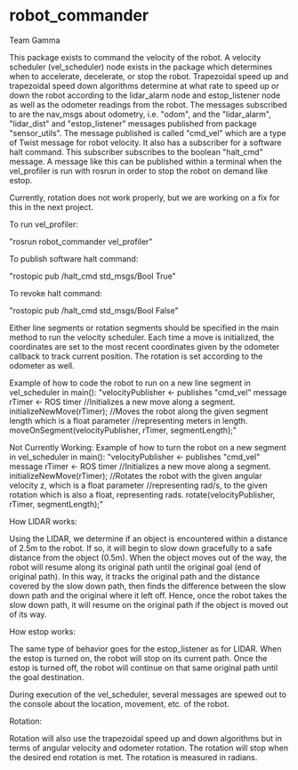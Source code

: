 # robot_commander

Team Gamma

This package exists to command the velocity of the robot. 
A velocity scheduler (vel_scheduler) node exists in the package which determines when to 
accelerate, decelerate, or stop the robot. Trapezoidal speed up and trapezoidal
speed down algorithms determine at what rate to speed up or down the robot according to 
the lidar_alarm node and estop_listener node as well as the odometer readings
from the robot. The messages subscribed to are the nav_msgs about odometry, i.e.
"odom", and the "lidar_alarm", "lidar_dist" and "estop_listener" messages
published from package "sensor_utils". The message published is called "cmd_vel"
which are a type of Twist message for robot velocity. It also has a subscriber for a
software halt command. This subscriber subscribes to the boolean "halt_cmd" message.
A message like this can be published within a terminal when the vel_profiler
is run with rosrun in order to stop the robot on demand like estop.

Currently, rotation does not work properly, but we are working on a fix for this 
in the next project.

To run vel_profiler:

"rosrun robot_commander vel_profiler"

To publish software halt command:

"rostopic pub /halt_cmd std_msgs/Bool True"

To revoke halt command:

"rostopic pub /halt_cmd std_msgs/Bool False"

Either line segments or rotation segments should be specified in the main method
to run the velocity scheduler. Each time a move is initialized, the coordinates
are set to the most recent coordinates given by the odometer callback to track
current position. The rotation is set according to the odometer as well.

Example of how to code the robot to run on a new line segment in vel_scheduler in main():
"velocityPublisher <- publishes "cmd_vel" message
rTimer <- ROS timer
//Initializes a new move along a segment.
initializeNewMove(rTimer);
//Moves the robot along the given segment length which is a float parameter 
//representing meters in length.
moveOnSegment(velocityPublisher, rTimer, segmentLength);"

Not Currently Working:
Example of how to turn the robot on a new segment in vel_scheduler in main():
"velocityPublisher <- publishes "cmd_vel" message
rTimer <- ROS timer
//Initializes a new move along a segment.
initializeNewMove(rTimer);
//Rotates the robot with the given angular velocity z, which is a float parameter 
//representing rad/s, to the given rotation which is also a float, representing rads.
rotate(velocityPublisher, rTimer, segmentLength);"

How LIDAR works:

Using the LIDAR, we determine if an object is encountered within a distance of
2.5m to the robot. If so, it will begin to slow down gracefully to a safe distance from 
the object (0.5m). When the object moves out of the way, the robot will resume 
along its original path until the original goal (end of original path). In this way,
it tracks the original path and the distance covered by the slow down path, then
finds the difference between the slow down path and the original where it left off.
Hence, once the robot takes the slow down path, it will resume on the original path if
the object is moved out of its way.

How estop works:

The same type of behavior goes for the estop_listener as for LIDAR. When the estop is turned on,
the robot will stop on its current path. Once the estop is turned off, the robot
will continue on that same original path until the goal destination.

During execution of the vel_scheduler, several messages are spewed out to the
console about the location, movement, etc. of the robot. 

Rotation:

Rotation will also use the trapezoidal speed up and down algorithms but in terms of
angular velocity and odometer rotation. The rotation will stop when the
desired end rotation is met. The rotation is measured in radians.
